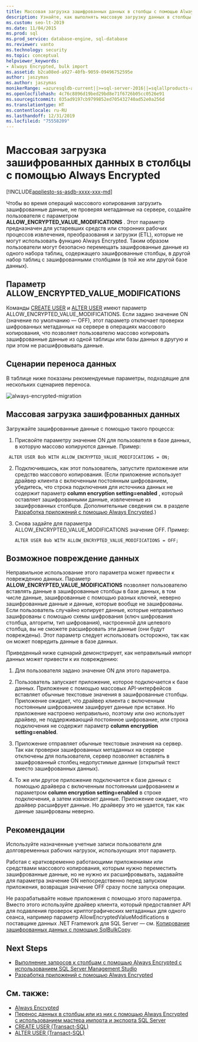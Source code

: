 ```yaml
---
title: Массовая загрузка зашифрованных данных в столбцы с помощью Always Encrypted
description: Узнайте, как выполнять массовую загрузку данных в столбцы с помощью Always Encrypted с использованием SQL Server.
ms.custom: seo-lt-2019
ms.date: 11/04/2015
ms.prod: sql
ms.prod_service: database-engine, sql-database
ms.reviewer: vanto
ms.technology: security
ms.topic: conceptual
helpviewer_keywords:
- Always Encrypted, bulk import
ms.assetid: b2ca08ed-a927-40fb-9059-09496752595e
author: jaszymas
ms.author: jaszymas
monikerRange: =azuresqldb-current||>=sql-server-2016||=sqlallproducts-allversions||>=sql-server-linux-2017||=azuresqldb-mi-current
ms.openlocfilehash: 4c76c8896d19bed29bd8e71f6726b05cc0526e91
ms.sourcegitcommit: 035ad9197cb9799852ed705432740ad52e0a256d
ms.translationtype: HT
ms.contentlocale: ru-RU
ms.lasthandoff: 12/31/2019
ms.locfileid: "75558209"
---
```

# <a name="bulk-load-encrypted-data-to-columns-using-always-encrypted"></a>Массовая загрузка зашифрованных данных в столбцы с помощью Always Encrypted
[!INCLUDE[appliesto-ss-asdb-xxxx-xxx-md](../../../includes/appliesto-ss-asdb-xxxx-xxx-md.md)]

Чтобы во время операций массового копирования загрузить зашифрованные данные, не проверяя метаданные на сервере, создайте пользователя с параметром **ALLOW_ENCRYPTED_VALUE_MODIFICATIONS** . Этот параметр предназначен для устаревших средств или сторонних рабочих процессов извлечения, преобразования и загрузки (ETL), которые не могут использовать функцию Always Encrypted. Таким образом пользователи могут безопасно перемещать зашифрованные данные из одного набора таблиц, содержащего зашифрованные столбцы, в другой набор таблиц с зашифрованными столбцами (в той же или другой базе данных).  

 ## <a name="the-allow_encrypted_value_modifications-option"></a>Параметр ALLOW_ENCRYPTED_VALUE_MODIFICATIONS  
 Команды [CREATE USER](../../../t-sql/statements/create-user-transact-sql.md) и [ALTER USER](../../../t-sql/statements/alter-user-transact-sql.md) имеют параметр ALLOW_ENCRYPTED_VALUE_MODIFICATIONS. Если задано значение ON (значение по умолчанию — OFF), этот параметр отключает проверки шифрованных метаданных на сервере в операциях массового копирования, что позволяет пользователю массово копировать зашифрованные данные из одной таблицы или базы данных в другую и при этом не расшифровывать данные.  
  
## <a name="data-migration-scenarios"></a>Сценарии переноса данных  
В таблице ниже показаны рекомендуемые параметры, подходящие для нескольких сценариев переноса.  
 
![always-encrypted-migration](../../../relational-databases/security/encryption/media/always-encrypted-migration.PNG "always-encrypted-migration")  

## <a name="bulk-loading-of-encrypted-data"></a>Массовая загрузка зашифрованных данных  
Загружайте зашифрованные данные с помощью такого процесса:  

1.  Присвойте параметру значение ON для пользователя в базе данных, в которую массово копируются данные. Пример:  
 
   ```  
    ALTER USER Bob WITH ALLOW_ENCRYPTED_VALUE_MODIFICATIONS = ON;  
   ```  

2.  Подключившись, как этот пользователь, запустите приложение или средство массового копирования. (Если приложение использует драйвер клиента с включенным постоянным шифрованием, убедитесь, что строка подключения для источника данных не содержит параметр **column encryption setting=enabled** , который оставляет зашифрованными данные, извлеченные из зашифрованных столбцов. Дополнительные сведения см. в разделе [Разработка приложений с помощью Always Encrypted](always-encrypted-client-development.md).)  
  
3.  Снова задайте для параметра ALLOW_ENCRYPTED_VALUE_MODIFICATIONS значение OFF. Пример:  

    ```  
    ALTER USER Bob WITH ALLOW_ENCRYPTED_VALUE_MODIFICATIONS = OFF;  
    ```  

## <a name="potential-for-data-corruption"></a>Возможное повреждение данных  
Неправильное использование этого параметра может привести к повреждению данных. Параметр **ALLOW_ENCRYPTED_VALUE_MODIFICATIONS** позволяет пользователю вставлять данные в зашифрованные столбцы в базе данных, в том числе данные, зашифрованные с помощью разных ключей, неверно зашифрованные данные и данные, которые вообще не зашифрованы. Если пользователь случайно копирует данные, которые неправильно зашифрованы с помощью схемы шифрования (ключ шифрования столбца, алгоритм, тип шифрования), настроенной для целевого столбца, вы не сможете расшифровать эти данные (они будут повреждены). Этот параметр следует использовать осторожно, так как он может повредить данные в базе данных.  

Приведенный ниже сценарий демонстрирует, как неправильный импорт данных может привести к их повреждению:  

1.  Для пользователя задано значение ON для этого параметра.  
 
2.  Пользователь запускает приложение, которое подключается к базе данных. Приложение с помощью массовых API-интерфейсов вставляет обычные текстовые значения в зашифрованные столбцы. Приложение ожидает, что драйвер клиента с включенным постоянным шифрованием зашифрует данные при вставке. Но приложение настроено неправильно, поэтому или оно использует драйвер, не поддерживающий постоянное шифрование, или строка подключения не содержит параметр **column encryption setting=enabled**.  

3.  Приложение отправляет обычные текстовые значения на сервер. Так как проверки зашифрованных метаданных на сервере отключены для пользователя, сервер позволяет вставлять в зашифрованный столбец недопустимые данные (открытый текст вместо зашифрованных данных).  
 
4.  То же или другое приложение подключается к базе данных с помощью драйвера с включенным постоянным шифрованием и параметром **column encryption setting=enabled** в строке подключения, а затем извлекает данные. Приложение ожидает, что драйвер расшифрует данные. Но драйверу это не удается, так как данные зашифрованы неверно.  

## <a name="best-practice"></a>Рекомендации  
 
Используйте назначенные учетные записи пользователя для долговременных рабочих нагрузок, использующих этот параметр.  
 
Работая с кратковременно работающими приложениями или средствами массового копирования, которым нужно переместить зашифрованные данные, но не нужно их расшифровывать, задавайте для параметра значение ON непосредственно перед запуском приложения, возвращая значение OFF сразу после запуска операции.  
 
Не разрабатывайте новые приложения с помощью этого параметра. Вместо этого используйте драйвер клиента, который предоставляет API для подавления проверок криптографических метаданных для одного сеанса, например параметр AllowEncryptedValueModifications в поставщике данных .NET Framework для SQL Server — см. [Копирование зашифрованных данных с помощью SqlBulkCopy](develop-using-always-encrypted-with-net-framework-data-provider.md#copying-encrypted-data-using-sqlbulkcopy). 

## <a name="next-steps"></a>Next Steps
- [Выполнение запросов к столбцам с помощью Always Encrypted с использованием SQL Server Management Studio](always-encrypted-query-columns-ssms.md)
- [Разработка приложений с помощью Always Encrypted](always-encrypted-client-development.md)

## <a name="see-also"></a>См. также:  
- [Always Encrypted](../../../relational-databases/security/encryption/always-encrypted-database-engine.md)
- [Перенос данных в столбцы или из них с помощью Always Encrypted с использованием мастера импорта и экспорта SQL Server](always-encrypted-migrate-using-import-export-wizard.md)
- [CREATE USER (Transact-SQL)](../../../t-sql/statements/create-user-transact-sql.md)   
- [ALTER USER (Transact-SQL)](../../../t-sql/statements/alter-user-transact-sql.md)   

